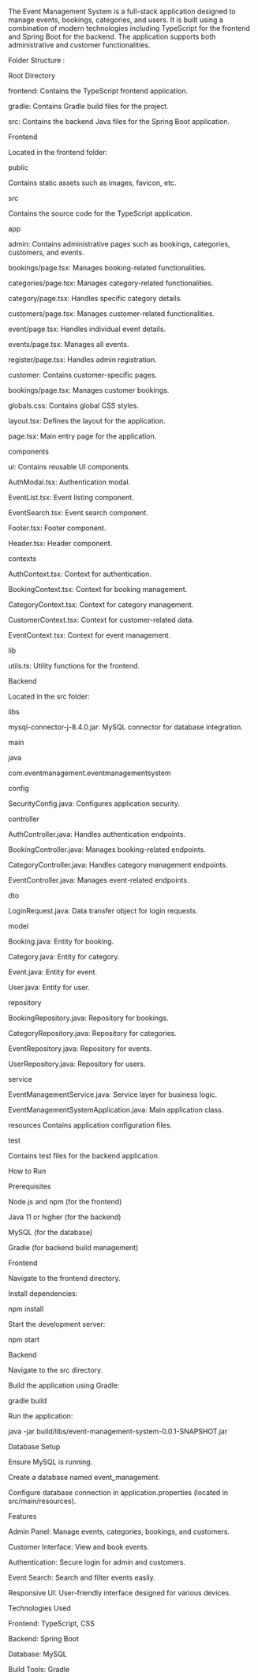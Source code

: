 The Event Management System is a full-stack application designed to manage events, bookings, categories, and users. It is built using a combination of modern technologies including TypeScript for the frontend and Spring Boot for the backend. The application supports both administrative and customer functionalities.

Folder Structure :

Root Directory

frontend: Contains the TypeScript frontend application.

gradle: Contains Gradle build files for the project.

src: Contains the backend Java files for the Spring Boot application.

Frontend

Located in the frontend folder:

public

Contains static assets such as images, favicon, etc.

src

Contains the source code for the TypeScript application.

app

admin: Contains administrative pages such as bookings, categories, customers, and events.

bookings/page.tsx: Manages booking-related functionalities.

categories/page.tsx: Manages category-related functionalities.

category/page.tsx: Handles specific category details.

customers/page.tsx: Manages customer-related functionalities.

event/page.tsx: Handles individual event details.

events/page.tsx: Manages all events.

register/page.tsx: Handles admin registration.

customer: Contains customer-specific pages.

bookings/page.tsx: Manages customer bookings.

globals.css: Contains global CSS styles.

layout.tsx: Defines the layout for the application.

page.tsx: Main entry page for the application.

components

ui: Contains reusable UI components.

AuthModal.tsx: Authentication modal.

EventList.tsx: Event listing component.

EventSearch.tsx: Event search component.

Footer.tsx: Footer component.

Header.tsx: Header component.

contexts

AuthContext.tsx: Context for authentication.

BookingContext.tsx: Context for booking management.

CategoryContext.tsx: Context for category management.

CustomerContext.tsx: Context for customer-related data.

EventContext.tsx: Context for event management.

lib

utils.ts: Utility functions for the frontend.

Backend

Located in the src folder:

libs

mysql-connector-j-8.4.0.jar: MySQL connector for database integration.

main

java

com.eventmanagement.eventmanagementsystem

config

SecurityConfig.java: Configures application security.

controller

AuthController.java: Handles authentication endpoints.

BookingController.java: Manages booking-related endpoints.

CategoryController.java: Handles category management endpoints.

EventController.java: Manages event-related endpoints.

dto

LoginRequest.java: Data transfer object for login requests.

model

Booking.java: Entity for booking.

Category.java: Entity for category.

Event.java: Entity for event.

User.java: Entity for user.

repository

BookingRepository.java: Repository for bookings.

CategoryRepository.java: Repository for categories.

EventRepository.java: Repository for events.

UserRepository.java: Repository for users.

service

EventManagementService.java: Service layer for business logic.

EventManagementSystemApplication.java: Main application class.

resources
Contains application configuration files.

test

Contains test files for the backend application.

How to Run

Prerequisites

Node.js and npm (for the frontend)

Java 11 or higher (for the backend)

MySQL (for the database)

Gradle (for backend build management)

Frontend

Navigate to the frontend directory.

Install dependencies:

npm install

Start the development server:

npm start

Backend

Navigate to the src directory.

Build the application using Gradle:

gradle build

Run the application:

java -jar build/libs/event-management-system-0.0.1-SNAPSHOT.jar

Database Setup

Ensure MySQL is running.

Create a database named event_management.

Configure database connection in application.properties (located in src/main/resources).

Features

Admin Panel: Manage events, categories, bookings, and customers.

Customer Interface: View and book events.

Authentication: Secure login for admin and customers.

Event Search: Search and filter events easily.

Responsive UI: User-friendly interface designed for various devices.

Technologies Used

Frontend: TypeScript, CSS

Backend: Spring Boot

Database: MySQL

Build Tools: Gradle


